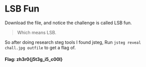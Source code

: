 # LSB Fun

Download the file, and notice the challenge is called LSB fun. 

>Which means LSB. 

So after doing research steg tools I found jsteg, Run `jsteg reveal chall.jpg outfile` to get a flag of.

#### Flag: zh3r0{j5t3g_i5_c00l}

